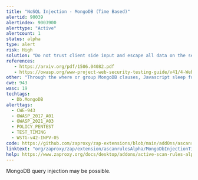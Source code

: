 ```yaml
---
title: "NoSQL Injection - MongoDB (Time Based)"
alertid: 90039
alertindex: 9003900
alerttype: "Active"
alertcount: 1
status: alpha
type: alert
risk: High
solution: "Do not trust client side input and escape all data on the server side. Avoid to use the query input directly into the where and group clauses and upgrade all drivers at the latest available version."
references:
   - https://arxiv.org/pdf/1506.04082.pdf
   - https://owasp.org/www-project-web-security-testing-guide/v41/4-Web_Application_Security_Testing/07-Input_Validation_Testing/05.6-Testing_for_NoSQL_Injection.html
other: "Through the where or group MongoDB clauses, Javascript sleep function is probably executable."
cwe: 943
wasc: 19
techtags: 
  - Db.MongoDB
alerttags: 
  - CWE-943
  - OWASP_2017_A01
  - OWASP_2021_A03
  - POLICY_PENTEST
  - TEST_TIMING
  - WSTG-v42-INPV-05
code: https://github.com/zaproxy/zap-extensions/blob/main/addOns/ascanrulesAlpha/src/main/java/org/zaproxy/zap/extension/ascanrulesAlpha/MongoDbInjectionTimingScanRule.java
linktext: "org/zaproxy/zap/extension/ascanrulesAlpha/MongoDbInjectionTimingScanRule.java"
help: https://www.zaproxy.org/docs/desktop/addons/active-scan-rules-alpha/#id-90039
---
```

MongoDB query injection may be possible.
